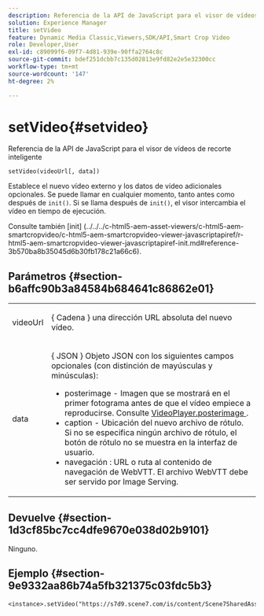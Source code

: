 ```yaml
---
description: Referencia de la API de JavaScript para el visor de vídeos de recorte inteligente
solution: Experience Manager
title: setVideo
feature: Dynamic Media Classic,Viewers,SDK/API,Smart Crop Video
role: Developer,User
exl-id: c89099f6-09f7-4d81-939e-90ffa2764c8c
source-git-commit: bdef251dcbb7c135d02813e9fd82e2e5e32300cc
workflow-type: tm+mt
source-wordcount: '147'
ht-degree: 2%

---
```


# setVideo{#setvideo}

Referencia de la API de JavaScript para el visor de vídeos de recorte inteligente

`setVideo(videoUrl[, data])`

Establece el nuevo vídeo externo y los datos de vídeo adicionales opcionales. Se puede llamar en cualquier momento, tanto antes como después de `init()`. Si se llama después de `init()`, el visor intercambia el vídeo en tiempo de ejecución.

Consulte también [init]
(../../../c-html5-aem-asset-viewers/c-html5-aem-smartcropvideo/c-html5-aem-smartcropvideo-viewer-javascriptapiref/r-html5-aem-smartcropvideo-viewer-javascriptapiref-init.md#reference-3b570ba8b35045d6b30fb178c21a66c6).

## Parámetros {#section-b6affc90b3a84584b684641c86862e01}

<table id="table_896DFF34A68A403DB93A6D597461A573"> 
 <tbody> 
  <tr> 
   <td colname="col1"> <p> <span class="codeph"> videoUrl </span> </p> </td> 
   <td colname="col2"> <p>{ <span class="codeph"> Cadena </span>} una dirección URL absoluta del nuevo vídeo. </p> </td> 
  </tr> 
  <tr> 
   <td colname="col1"> <p> <span class="codeph"> data </span> </p> </td> 
   <td colname="col2"> <p>{ <span class="codeph"> JSON </span>} Objeto JSON con los siguientes campos opcionales (con distinción de mayúsculas y minúsculas): </p> <p> 
     <ul id="ul_26121393BC7145FF8A43C05ACCBEFF36"> 
      <li id="li_DA50E073F3D4460CBC34243A2CBCC895"> <span class="codeph"> posterimage </span> - Imagen que se mostrará en el primer fotograma antes de que el vídeo empiece a reproducirse. Consulte <a href="../../../c-html5-s7-aem-asset-viewers/c-html5-video-reference/c-html5-video-cmdref/r-html5-video-viewer-conf-attrib-videoplayer-posterimage.md#reference-9739abeeb9f64c02b5d2f7a0d1706103" format="dita" scope="local"> VideoPlayer.posterimage </a>. </li> 
      <li id="li_4659E82D38EB4438AAA04FDEAF21B087"> <span class="codeph"> caption </span> - Ubicación del nuevo archivo de rótulo. Si no se especifica ningún archivo de rótulo, el botón de rótulo no se muestra en la interfaz de usuario. </li> 
      <li id="li_A43A1BAB6B0F4A7981F71408F08F07D1"> <span class="codeph"> navegación </span> : URL o ruta al contenido de navegación de WebVTT. El archivo WebVTT debe ser servido por Image Serving. </li> 
     </ul> </p> </td> 
  </tr> 
 </tbody> 
</table>

## Devuelve {#section-1d3cf85bc7cc4dfe9670e038d02b9101}

Ninguno.

## Ejemplo {#section-9e9332aa86b74a5fb321375c03fdc5b3}

```
<instance>.setVideo("https://s7d9.scene7.com/is/content/Scene7SharedAssets/Glacier_Climber_MP4")
```
